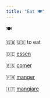 ```yaml
---
title: "Eat 🍽️"
---
```


🍽️

🇬🇧 🇺🇸 to eat

🇩🇪 [essen](https://www.collinsdictionary.com/dictionary/english-german/eat)

🇪🇸 [comer](https://www.collinsdictionary.com/dictionary/english-spanish/eat)

🇫🇷 [manger](https://www.collinsdictionary.com/dictionary/english-french/eat)	

🇮🇹 [mangiare](https://www.collinsdictionary.com/dictionary/english-italian/eat)
